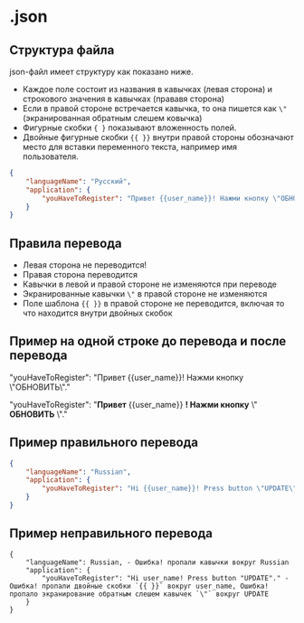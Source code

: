 # .json

## Структура файла

json-файл имеет структуру как показано ниже.

- Каждое поле состоит из названия в кавычках (левая сторона) и строкового значения в кавычках (прававя сторона) 
- Если в правой стороне встречается кавычка, то она пишется как `\"` (экранированная обратным слешем ковычка) 
- Фигурные скобки `{ }` показывают вложенность полей. 
- Двойные фигурные скобки `{{ }}` внутри правой стороны обозначают место для вставки переменного текста, например имя пользователя.

```json
{
    "languageName": "Русский",
    "application": {
        "youHaveToRegister": "Привет {{user_name}}! Нажми кнопку \"ОБНОВИТЬ\"."
    }
}
```

## Правила перевода

- Левая сторона не переводится!
- Правая сторона переводится
- Кавычки в левой и правой стороне не изменяются при переводе
- Экранированные кавычки `\"` в правой стороне не изменяются
- Поле шаблона `{{ }}` в правой стороне не переводится, включая то что находится внутри двойных скобок

## Пример на одной строке до перевода и после перевода

"youHaveToRegister": "Привет {{user_name}}! Нажми кнопку \\"ОБНОВИТЬ\\"."

"youHaveToRegister": "**Привет** {{user_name}} **! Нажми кнопку** \\" **ОБНОВИТЬ** \\"."


## Пример правильного перевода

```json
{
    "languageName": "Russian",
    "application": {
        "youHaveToRegister": "Hi {{user_name}}! Press button \"UPDATE\"."
    }
}
```

## Пример неправильного перевода

```
{
    "languageName": Russian, - Ошибка! пропали кавычки вокруг Russian
    "application": {
        "youHaveToRegister": "Hi user_name! Press button "UPDATE"." - Ошибка! пропали двойные скобки `{{ }}` вокруг user_name, Ошибка! пропало экранирование обратным слешем кавычек `\"` вокруг UPDATE
    }
}
```
